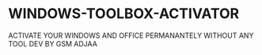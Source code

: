 # WINDOWS-TOOLBOX-ACTIVATOR
ACTIVATE YOUR WINDOWS AND OFFICE PERMANANTELY WITHOUT ANY TOOL DEV BY GSM ADJAA
